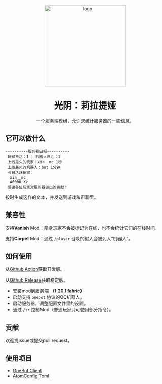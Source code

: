 <div align="center">
  <img width="256" src="https://github.com/xia-mc/TimeRecorder/assets/108219418/d655c66e-c3a7-4f8e-aa2f-13f14b0b36a6" alt="logo">

# 光阴：莉拉提娅
一个服务端模组，允许您统计服务器的一些信息。
</div>

## 它可以做什么
```
----------服务器日报----------
 玩家日活：1 | 机器人日活：1
 上线最久的玩家：xia__mc 1秒
 上线最久的机器人：bot 1分钟
 今日活跃玩家：
  xia__mc
  A0000_Xz
 感谢各位玩家对服务器做出的贡献！
```
按时生成这样的文本，并发送到游戏和群聊里。

## 兼容性
支持**Vanish** Mod：隐身玩家不会被标记为在线，也不会统计它们的在线时间。

支持**Carpet** Mod：通过 ```/player``` 召唤的假人会被列入“机器人”。

## 如何使用
从[Github Action](https://github.com/xia-mc/TimeRecorder/actions)获取开发版。

从[Github Release](https://github.com/xia-mc/TimeRecorder/releases)获取稳定版。

- 安装mod到服务端 **（1.20.1 fabric）**
- 启动支持 ```onebot``` 协议的QQ机器人。
- 启动服务器，调整配置文件里的设置。
- 通过 ```/tr``` 控制Mod（普通玩家只可使用部分指令）。

## 贡献
欢迎提issue或提交pull request。

## 使用项目
- [OneBot Client](https://github.com/cnlimiter/onebot-client)
- [AtomConfig Toml](https://github.com/TheRandomLabs/AutoConfig-TOML)
